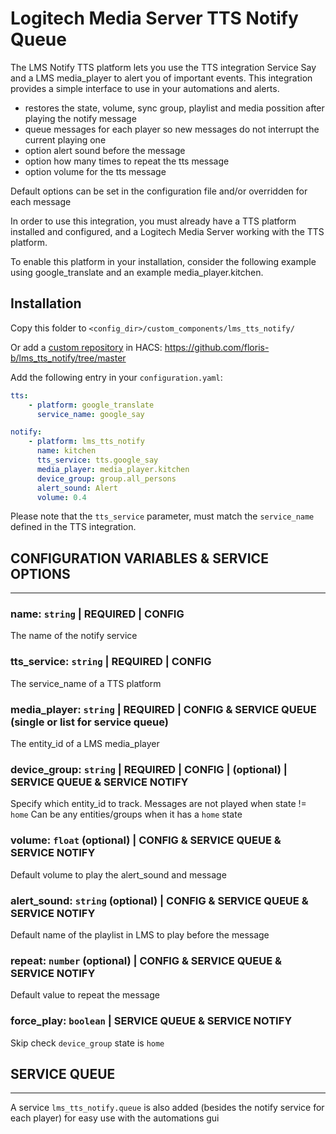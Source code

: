 # Logitech Media Server TTS Notify Queue

The LMS Notify TTS platform lets you use the TTS integration Service Say and a LMS media_player to alert you of important events. This integration provides a simple interface to use in your automations and alerts.

- restores the state, volume, sync group, playlist and media possition after playing the notify message
- queue messages for each player so new messages do not interrupt the current playing one
- option alert sound before the message
- option how many times to repeat the tts message
- option volume for the tts message

Default options can be set in the configuration file and/or overridden for each message

In order to use this integration, you must already have a TTS platform installed and configured, and a Logitech Media Server working with the TTS platform.

To enable this platform in your installation, consider the following example using google_translate and an example media_player.kitchen.

## Installation

Copy this folder to `<config_dir>/custom_components/lms_tts_notify/`

Or add a [custom repository](https://hacs.xyz/docs/faq/custom_repositories) in HACS: https://github.com/floris-b/lms_tts_notify/tree/master

Add the following entry in your `configuration.yaml`:

```yaml
tts:
    - platform: google_translate
      service_name: google_say

notify:
    - platform: lms_tts_notify
      name: kitchen
      tts_service: tts.google_say
      media_player: media_player.kitchen
      device_group: group.all_persons
      alert_sound: Alert
      volume: 0.4
```

Please note that the `tts_service` parameter, must match the `service_name` defined in the TTS integration.

## CONFIGURATION VARIABLES & SERVICE OPTIONS
___

### name: `string` | REQUIRED | CONFIG
The name of the notify service

### tts_service: `string` | REQUIRED | CONFIG
The service_name of a TTS platform

### media_player: `string` | REQUIRED | CONFIG & SERVICE QUEUE (single or list for service queue)
The entity_id of a LMS media_player

### device_group: `string` | REQUIRED | CONFIG | (optional) | SERVICE QUEUE & SERVICE NOTIFY
Specify which entity_id to track. Messages are not played when state != `home`
Can be any entities/groups when it has a `home` state 

### volume: `float` (optional) | CONFIG & SERVICE QUEUE & SERVICE NOTIFY
Default volume to play the alert_sound and message

### alert_sound: `string` (optional) | CONFIG & SERVICE QUEUE & SERVICE NOTIFY
Default name of the playlist in LMS to play before the message

### repeat: `number` (optional) | CONFIG & SERVICE QUEUE & SERVICE NOTIFY
Default value to repeat the message

### force_play: `boolean` | SERVICE QUEUE & SERVICE NOTIFY
Skip check `device_group` state is `home` 

## SERVICE QUEUE
---
A service `lms_tts_notify.queue` is also added (besides the notify service for each player) for easy use with the automations gui
